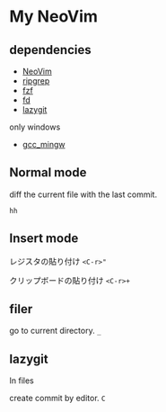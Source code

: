 # My NeoVim

## dependencies

- [NeoVim]()
- [ripgrep]()
- [fzf]()
- [fd]()
- [lazygit]()

only windows

- [gcc_mingw]()

## Normal mode

diff the current file with the last commit.

`hh`

## Insert mode

レジスタの貼り付け
`<C-r>"`

クリップボードの貼り付け
`<C-r>+`

## filer

go to current directory.
`_`

## lazygit

In files

create commit by editor.
`C`

